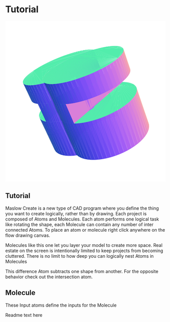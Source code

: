 # Tutorial

![](/project.svg)

## Tutorial


Maslow Create is a new type of CAD program where you define the thing you want to create logically, rather than by drawing. Each project is composed of Atoms and Molecules. Each atom performs one logical task like rotating the shape, each Molecule can contain any number of inter connected Atoms. To place an atom or molecule right click anywhere on the flow drawing canvas.


Molecules like this one let you layer your model to create more space. Real estate on the screen is intentionally limited to keep projects from becoming cluttered. There is no limit to how deep you can logically nest Atoms in Molecules


This difference Atom subtracts one shape from another. For the opposite behavior check out the intersection atom.


## Molecule


These Input atoms define the inputs for the Molecule


Readme text here


